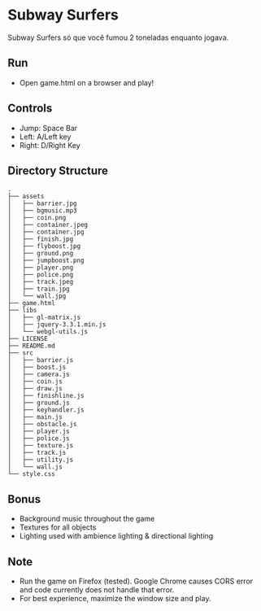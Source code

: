 # Subway Surfers

Subway Surfers só que você fumou 2 toneladas enquanto jogava.

## Run
* Open game.html on a browser and play!

## Controls
* Jump: Space Bar
* Left: A/Left key
* Right: D/Right Key

## Directory Structure
```
.
├── assets
│   ├── barrier.jpg
│   ├── bgmusic.mp3
│   ├── coin.png
│   ├── container.jpeg
│   ├── container.jpg
│   ├── finish.jpg
│   ├── flyboost.jpg
│   ├── ground.png
│   ├── jumpboost.png
│   ├── player.png
│   ├── police.png
│   ├── track.jpeg
│   ├── train.jpg
│   └── wall.jpg
├── game.html
├── libs
│   ├── gl-matrix.js
│   ├── jquery-3.3.1.min.js
│   └── webgl-utils.js
├── LICENSE
├── README.md
├── src
│   ├── barrier.js
│   ├── boost.js
│   ├── camera.js
│   ├── coin.js
│   ├── draw.js
│   ├── finishline.js
│   ├── ground.js
│   ├── keyhandler.js
│   ├── main.js
│   ├── obstacle.js
│   ├── player.js
│   ├── police.js
│   ├── texture.js
│   ├── track.js
│   ├── utility.js
│   └── wall.js
└── style.css
```

## Bonus
* Background music throughout the game
* Textures for all objects
* Lighting used with ambience lighting & directional lighting

## Note
* Run the game on Firefox (tested). Google Chrome causes CORS error and code currently does not handle that error.
* For best experience, maximize the window size and play.
